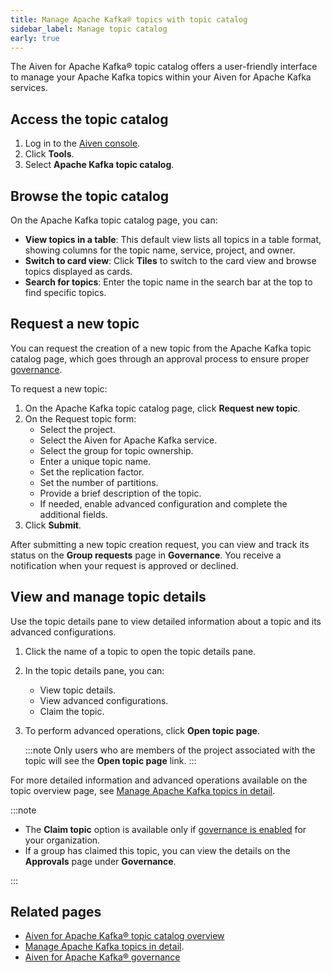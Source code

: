 ```yaml
---
title: Manage Apache Kafka® topics with topic catalog
sidebar_label: Manage topic catalog
early: true
---
```


The Aiven for Apache Kafka® topic catalog offers a user-friendly interface to manage your Apache Kafka topics within your Aiven for Apache Kafka services.

## Access the topic catalog

1. Log in to the [Aiven console](https://console.aiven.io/).
1. Click **Tools**.
1. Select **Apache Kafka topic catalog**.

## Browse the topic catalog

On the Apache Kafka topic catalog page, you can:

- **View topics in a table**: This default view lists all topics in a table format,
  showing columns for the topic name, service, project, and owner.
- **Switch to card view**: Click **Tiles** to switch to the card view and browse topics
  displayed as cards.
- **Search for topics**: Enter the topic name in the search bar at the top
  to find specific topics.

## Request a new topic

You can request the creation of a new topic from the Apache Kafka topic catalog page,
which goes through an approval process to ensure proper [governance](/docs/products/kafka/concepts/governance-overview).

To request a new topic:

1. On the Apache Kafka topic catalog page, click **Request new topic**.
1. On the Request topic form:
   - Select the project.
   - Select the Aiven for Apache Kafka service.
   - Select the group for topic ownership.
   - Enter a unique topic name.
   - Set the replication factor.
   - Set the number of partitions.
   - Provide a brief description of the topic.
   - If needed, enable advanced configuration and complete the additional fields.
1. Click **Submit**.

After submitting a new topic creation request, you can view and track its status on the
**Group requests** page in **Governance**. You receive a notification when your request
is approved or declined.

## View and manage topic details

Use the topic details pane to view detailed information about a topic and
its advanced configurations.

1. Click the name of a topic to open the topic details pane.
1. In the topic details pane, you can:
   - View topic details.
   - View advanced configurations.
   - Claim the topic.
1. To perform advanced operations, click **Open topic page**.

   :::note
   Only users who are members of the project associated with the topic will see
   the **Open topic page** link.
   :::


For more detailed information and advanced operations available on the
topic overview page, see [Manage Apache Kafka topics in detail](/docs/products/kafka/howto/manage-topics-details).

:::note

- The **Claim topic** option is available only if [governance is enabled](/docs/products/kafka/howto/enable-governance) for your
  organization.
- If a group has claimed this topic, you can view the details on the **Approvals** page
  under **Governance**.

:::

## Related pages

- [Aiven for Apache Kafka® topic catalog overview](/docs/products/kafka/concepts/topic-catalog-overview)
- [Manage Apache Kafka topics in detail](/docs/products/kafka/howto/manage-topics-details).
- [Aiven for Apache Kafka® governance](/docs/products/kafka/concepts/governance-overview)
